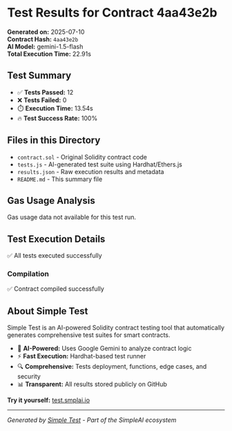 # Test Results for Contract 4aa43e2b

**Generated on:** 2025-07-10  
**Contract Hash:** `4aa43e2b`  
**AI Model:** gemini-1.5-flash  
**Total Execution Time:** 22.91s

## Test Summary

- ✅ **Tests Passed:** 12
- ❌ **Tests Failed:** 0
- ⏱️ **Execution Time:** 13.54s
- 🔥 **Test Success Rate:** 100%

## Files in this Directory

- `contract.sol` - Original Solidity contract code
- `tests.js` - AI-generated test suite using Hardhat/Ethers.js
- `results.json` - Raw execution results and metadata
- `README.md` - This summary file

## Gas Usage Analysis

Gas usage data not available for this test run.

## Test Execution Details

✅ All tests executed successfully

### Compilation
✅ Contract compiled successfully

## About Simple Test

Simple Test is an AI-powered Solidity contract testing tool that automatically generates comprehensive test suites for smart contracts.

- 🤖 **AI-Powered:** Uses Google Gemini to analyze contract logic
- ⚡ **Fast Execution:** Hardhat-based test runner
- 🔍 **Comprehensive:** Tests deployment, functions, edge cases, and security
- 📊 **Transparent:** All results stored publicly on GitHub

**Try it yourself:** [test.smplai.io](https://test.smplai.io)

---

*Generated by [Simple Test](https://test.smplai.io) - Part of the SimpleAI ecosystem*
